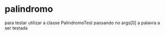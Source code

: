 # palindromo
para testar utilizar a classe PalindromoTest passando no args[0] a palavra a ser testada

